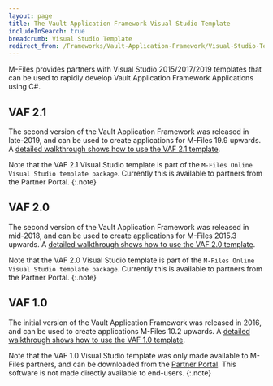 ```yaml
---
layout: page
title: The Vault Application Framework Visual Studio Template
includeInSearch: true
breadcrumb: Visual Studio Template
redirect_from: /Frameworks/Vault-Application-Framework/Visual-Studio-Template/
---
```


M-Files provides partners with Visual Studio 2015/2017/2019 templates that can be used to rapidly develop Vault Application Framework Applications using C#.

## VAF 2.1

The second version of the Vault Application Framework was released in late-2019, and can be used to create applications for M-Files 19.9 upwards.  A [detailed walkthrough shows how to use the VAF 2.1 template](VAF2.1).

Note that the VAF 2.1 Visual Studio template is part of the `M-Files Online Visual Studio template package`.  Currently this is available to partners from the Partner Portal.
{:.note}

## VAF 2.0

The second version of the Vault Application Framework was released in mid-2018, and can be used to create applications for M-Files 2015.3 upwards.  A [detailed walkthrough shows how to use the VAF 2.0 template](VAF2.0).

Note that the VAF 2.0 Visual Studio template is part of the `M-Files Online Visual Studio template package`.  Currently this is available to partners from the Partner Portal.
{:.note}

## VAF 1.0

The initial version of the Vault Application Framework was released in 2016, and can be used to create applications M-Files 10.2 upwards.  A [detailed walkthrough shows how to use the VAF 1.0 template](VAF1.0).

Note that the VAF 1.0 Visual Studio template was only made available to M-Files partners, and can be downloaded from the [Partner Portal](https://partners.cloudvault.m-files.com/openfile.aspx?vault=CE7643CB-C9BB-4536-8187-707DB78EAF2A&objtype=0&docid=1262&fileid=3005&filever=-1).  This software is not made directly available to end-users.
{:.note}